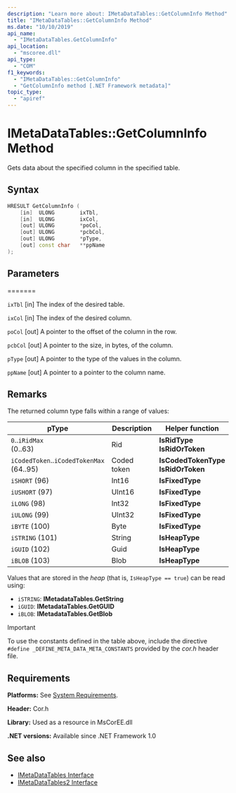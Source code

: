 ```yaml
---
description: "Learn more about: IMetaDataTables::GetColumnInfo Method"
title: "IMetaDataTables::GetColumnInfo Method"
ms.date: "10/10/2019"
api_name:
  - "IMetaDataTables.GetColumnInfo"
api_location:
  - "mscoree.dll"
api_type:
  - "COM"
f1_keywords:
  - "IMetaDataTables::GetColumnInfo"
  - "GetColumnInfo method [.NET Framework metadata]"
topic_type:
  - "apiref"
---
```

# IMetaDataTables::GetColumnInfo Method

Gets data about the specified column in the specified table.

## Syntax

```cpp
HRESULT GetColumnInfo (
    [in]  ULONG        ixTbl,
    [in]  ULONG        ixCol,
    [out] ULONG        *poCol,
    [out] ULONG        *pcbCol,
    [out] ULONG        *pType,
    [out] const char   **ppName
);
```

## Parameters

=======

 `ixTbl`
 [in] The index of the desired table.

 `ixCol`
 [in] The index of the desired column.

 `poCol`
 [out] A pointer to the offset of the column in the row.

 `pcbCol`
 [out] A pointer to the size, in bytes, of the column.

 `pType`
 [out] A pointer to the type of the values in the column.

 `ppName`
 [out] A pointer to a pointer to the column name.

## Remarks

The returned column type falls within a range of values:

| pType                    | Description   | Helper function                   |
|--------------------------|---------------|-----------------------------------|
| `0`..`iRidMax`<br>(0..63)   | Rid           | **IsRidType**<br>**IsRidOrToken** |
| `iCodedToken`..`iCodedTokenMax`<br>(64..95) | Coded token | **IsCodedTokenType** <br>**IsRidOrToken** |
| `iSHORT` (96)            | Int16         | **IsFixedType**                   |
| `iUSHORT` (97)           | UInt16        | **IsFixedType**                   |
| `iLONG` (98)             | Int32         | **IsFixedType**                   |
| `iULONG` (99)            | UInt32        | **IsFixedType**                   |
| `iBYTE` (100)            | Byte          | **IsFixedType**                   |
| `iSTRING` (101)          | String        | **IsHeapType**                    |
| `iGUID` (102)            | Guid          | **IsHeapType**                    |
| `iBLOB` (103)            | Blob          | **IsHeapType**                    |

Values that are stored in the *heap* (that is, `IsHeapType == true`) can be read using:

- `iSTRING`: **IMetadataTables.GetString**
- `iGUID`: **IMetadataTables.GetGUID**
- `iBLOB`: **IMetadataTables.GetBlob**

> [!IMPORTANT]
> To use the constants defined in the table above, include the directive `#define _DEFINE_META_DATA_META_CONSTANTS` provided by the *cor.h* header file.

## Requirements

 **Platforms:** See [System Requirements](../../../framework/get-started/system-requirements.md).

 **Header:** Cor.h

 **Library:** Used as a resource in MsCorEE.dll

 **.NET versions:** Available since .NET Framework 1.0

## See also

- [IMetaDataTables Interface](imetadatatables-interface.md)
- [IMetaDataTables2 Interface](imetadatatables2-interface.md)
